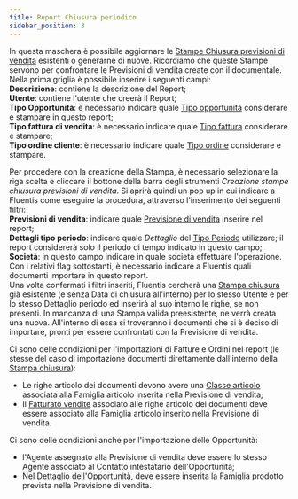 ```yaml
---
title: Report Chiusura periodico 
sidebar_position: 3
---
```


In questa maschera è possibile aggiornare le [Stampe Chiusura previsioni di vendita](/docs/crm/sales-forecast-crm/report-forecast) esistenti o generarne di nuove. Ricordiamo che queste Stampe servono per confrontare le Previsioni di vendita create con il documentale.         
Nella prima griglia è possibile inserire i seguenti campi:       
**Descrizione**: contiene la descrizione del Report;      
**Utente**: contiene l'utente che creerà il Report;       
**Tipo Opportunità**: è necessario indicare quale [Tipo opportunità](/docs/configurations/tables/crm/opportunities/opportunity-type) considerare e stampare in questo report;       
**Tipo fattura di vendita**: è necessario indicare quale [Tipo fattura](/docs/configurations/tables/sales/invoices-type) considerare e stampare;       
**Tipo ordine cliente**: è necessario indicare quale [Tipo ordine](/docs/configurations/tables/sales/sales-order-types) considerare e stampare.      

Per procedere con la creazione della Stampa, è necessario selezionare la riga scelta e cliccare il bottone della barra degli strumenti *Creazione stampe chiusura previsioni di vendita*. Si aprirà quindi un pop up in cui indicare a Fluentis come eseguire la procedura, attraverso l'inserimento dei seguenti filtri:      
**Previsioni di vendita**: indicare quale [Previsione di vendita](/docs/crm/sales-forecast-crm/new-sales-forecast) inserire nel report;     
**Dettagli tipo periodo**: indicare quale *Dettaglio* del [Tipo Periodo](/docs/configurations/tables/crm/sales-forecast/period-type) utilizzare; il report considererà solo il periodo di tempo indicato in questo campo;      
**Società**: in questo campo indicare in quale società effettuare l'operazione.      
Con i relativi flag sottostanti, è necessario indicare a Fluentis quali documenti importare in questo report.          
Una volta confermati i filtri inseriti, Fluentis cercherà una [Stampa chiusura](/docs/crm/sales-forecast-crm/report-forecast) già esistente (e senza Data di chiusura all'interno) per lo stesso Utente e per lo stesso Dettaglio periodo ed inserirà al suo interno le righe, se non presenti. In mancanza di una Stampa valida preesistente, ne verrà creata una nuova. All'interno di essa si troveranno i documenti che si è deciso di importare, pronti per essere confrontati con la Previsione di vendita.   
  
Ci sono delle condizioni per l'importazioni di Fatture e Ordini nel report (le stesse del caso di importazione documenti direttamente dall'interno della [Stampa chiusura](/docs/crm/sales-forecast-crm/report-forecast)):     
- Le righe articolo dei documenti devono avere una [Classe articolo](/docs/configurations/tables/logistics/item-class) associata alla Famiglia articolo inserita nella Previsione di vendita;
- Il [Fatturato vendite](/docs/configurations/tables/sales/sales-turnover) associato alle righe articolo dei documenti deve essere associato alla Famiglia articolo inserito nella Previsione di vendita.        

Ci sono delle condizioni anche per l'importazione delle Opportunità:       
- l'Agente assegnato alla Previsione di vendita deve essere lo stesso Agente associato al Contatto intestatario dell'Opportunità;      
-  Nel Dettaglio dell'Opportunità, deve essere inserita la Famiglia prodotto prevista nella Previsione di vendita.